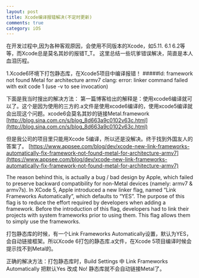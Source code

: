 ```yaml
---
layout: post
title: Xcode编译报错解决(不定时更新)
comments: true
category: iOS
---
```


在开发过程中,因为各种客观原因，会使用不同版本的Xcode，如5.11. 6.1 6.2等等，而Xcode总是莫名其妙的报错T_T。 这里总结一些坑爹错误解决，简直是本人血泪历程。

1.Xcode6环境下打包静态库，在Xcode5项目中编译报错！
#####ld: framework not found Metal for architecture armv7
clang: error: linker command failed with exit code 1 (use -v to see invocation)

下面是我当时搜出的解决方法：
第一篇博客给出的解释是：使用xcode6编译就可以了。这个是因为使用的三方的.a文件是使用xcode6编译的，使用xcode5编译就会出现这个问题。xcode6会莫名其妙的链接Metal.framework
[http://blog.sina.com.cn/s/blog_8d663a9c0102v63c.html](http://blog.sina.com.cn/s/blog_8d663a9c0102v63c.html)

但是我公司的项目里只能用Xcode 5编译，所以还是没解决。终于找到外国友人的答案了。
[https://www.appsee.com/blog/dev/xcode-new-link-frameworks-automatically-fix-framework-not-found-metal-for-architecture-armv7](https://www.appsee.com/blog/dev/xcode-new-link-frameworks-automatically-fix-framework-not-found-metal-for-architecture-armv7) 

The reason behind this, is actually a bug / bad design by Apple, which failed to preserve backward compatibility for non-Metal devices (namely: armv7 & armv7s).
In XCode 5, Apple introduced a new linker flag, named “Link Frameworks Automatically”, which defaults to “YES”. The purpose of this flag is to reduce the effort required by developers when adding a framework. Before the introduction of this flag, developers had to link their projects with system frameworks prior to using them. This flag allows them to simply use the frameworks.

  打包静态库的时候，有一个Link Frameworks Automatically设置，默认为YES，会自动链接框架。所以Xcode 6打包的静态库.a文件，在Xcode 5项目编译时候会提示找不到Metal的。 

正确的解决方法：打包静态库时，Build Settings 中 Link Frameworks Automatically  把默认Yes  改成 No!  静态库就不会自动链接Metal了。



 
